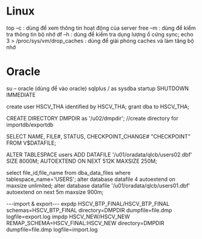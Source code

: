 Linux
===========
top –c : dùng để xem thông tin hoạt động của server
free –m : dùng để kiểm tra thông tin bộ nhớ
df –h : dùng để kiểm tra dụng lượng ổ cứng
sync; echo 3 > /proc/sys/vm/drop_caches : dùng để giải phóng caches và làm tăng bộ nhớ

Oracle
===========
su – oracle  (dùng để vào oracle)
sqlplus / as sysdba
startup
SHUTDOWN IMMEDIATE

create user HSCV_THA identified by HSCV_THA;
grant dba to HSCV_THA;

CREATE DIRECTORY DMPDIR as '/u02/dmpdir'; //create directory for importdb/exportdb

SELECT NAME, FILE#, STATUS, CHECKPOINT_CHANGE# "CHECKPOINT" FROM   V$DATAFILE;
  
ALTER TABLESPACE users  ADD DATAFILE '/u01/oradata/qlcb/users02.dbf' SIZE 8000M;
      AUTOEXTEND ON
      NEXT 512K
      MAXSIZE 250M;
      
select file_id,file_name from dba_data_files where tablespace_name='USERS';
alter database datafile 4 autoextend on maxsize unlimited;
alter database datafile '/u01/oradata/qlcb/users01.dbf' autoextend on next 5m maxsize 900m;


---import & export---
expdp HSCV_BTP_FINAL/HSCV_BTP_FINAL schemas=HSCV_BTP_FINAL directory=DMPDIR dumpfile=file.dmp logfile=export.log
impdp HSCV_NEW/HSCV_NEW  REMAP_SCHEMA=HSCV_FINAL:HSCV_NEW directory=DMPDIR dumpfile=file.dmp logfile=import.log

